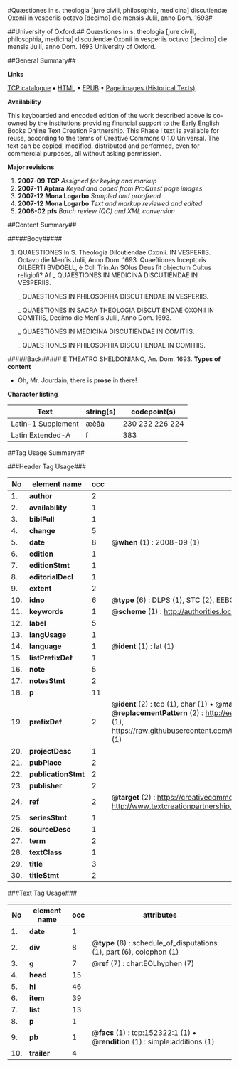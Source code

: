 #Quæstiones in s. theologia [jure civili, philosophia, medicina] discutiendæ Oxonii in vesperiis octavo [decimo] die mensis Julii, anno Dom. 1693#

##University of Oxford.##
Quæstiones in s. theologia [jure civili, philosophia, medicina] discutiendæ Oxonii in vesperiis octavo [decimo] die mensis Julii, anno Dom. 1693
University of Oxford.

##General Summary##

**Links**

[TCP catalogue](http://www.ota.ox.ac.uk/tcp/)  • 
[HTML](http://tei.it.ox.ac.uk/tcp/Texts-HTML/free/A90/A90337.html)  • 
[EPUB](http://tei.it.ox.ac.uk/tcp/Texts-EPUB/free/A90/A90337.epub) • 
[Page images (Historical Texts)](https://data.historicaltexts.jisc.ac.uk/view?pubId=eebo-38875823e&pageId=eebo-38875823e-152322-1)

**Availability**

This keyboarded and encoded edition of the
	       work described above is co-owned by the institutions
	       providing financial support to the Early English Books
	       Online Text Creation Partnership. This Phase I text is
	       available for reuse, according to the terms of Creative
	       Commons 0 1.0 Universal. The text can be copied,
	       modified, distributed and performed, even for
	       commercial purposes, all without asking permission.

**Major revisions**

1. __2007-09__ __TCP__ *Assigned for keying and markup*
1. __2007-11__ __Aptara__ *Keyed and coded from ProQuest page images*
1. __2007-12__ __Mona Logarbo__ *Sampled and proofread*
1. __2007-12__ __Mona Logarbo__ *Text and markup reviewed and edited*
1. __2008-02__ __pfs__ *Batch review (QC) and XML conversion*

##Content Summary##

#####Body#####

1. QUAESTIONES
In S. Theologia Diſcutiendae Oxonii.
IN VESPERIIS.
Octavo die Menſis Julii, Anno Dom. 1693.
Quaeſtiones Inceptoris GILBERTI BVDGELL,
è Coll Trin.An SOlus Deus ſit objectum Cultus religioſi? Af
    _ QUAESTIONES IN MEDICINA
DISCUTIENDAE IN VESPERIIS.

    _ QUAESTIONES IN PHILOSOPIHA
DISCUTIENDAE IN VESPERIIS.

    _ QUAESTIONES
IN SACRA THEOLOGIA
DISCUTIENDAE OXONII
IN COMITIIS,
Decimo die Menſis Julii, Anno Dom. 1693.

    _ QUAESTIONES IN MEDICINA
DISCUTIENDAE IN COMITIIS.

    _ QUAESTIONES IN PHILOSOPHIA
DISCUTIENDAE IN COMITIIS.

#####Back#####
E THEATRO SHELDONIANO, An. Dom. 1693.
**Types of content**

  * Oh, Mr. Jourdain, there is **prose** in there!

**Character listing**


|Text|string(s)|codepoint(s)|
|---|---|---|
|Latin-1 Supplement|æèâà|230 232 226 224|
|Latin Extended-A|ſ|383|

##Tag Usage Summary##

###Header Tag Usage###

|No|element name|occ|attributes|
|---|---|---|---|
|1.|__author__|2||
|2.|__availability__|1||
|3.|__biblFull__|1||
|4.|__change__|5||
|5.|__date__|8| @__when__ (1) : 2008-09 (1)|
|6.|__edition__|1||
|7.|__editionStmt__|1||
|8.|__editorialDecl__|1||
|9.|__extent__|2||
|10.|__idno__|6| @__type__ (6) : DLPS (1), STC (2), EEBO-CITATION (1), OCLC (1), VID (1)|
|11.|__keywords__|1| @__scheme__ (1) : http://authorities.loc.gov/ (1)|
|12.|__label__|5||
|13.|__langUsage__|1||
|14.|__language__|1| @__ident__ (1) : lat (1)|
|15.|__listPrefixDef__|1||
|16.|__note__|5||
|17.|__notesStmt__|2||
|18.|__p__|11||
|19.|__prefixDef__|2| @__ident__ (2) : tcp (1), char (1)  •  @__matchPattern__ (2) : ([0-9\-]+):([0-9IVX]+) (1), (.+) (1)  •  @__replacementPattern__ (2) : http://eebo.chadwyck.com/downloadtiff?vid=$1&page=$2 (1), https://raw.githubusercontent.com/textcreationpartnership/Texts/master/tcpchars.xml#$1 (1)|
|20.|__projectDesc__|1||
|21.|__pubPlace__|2||
|22.|__publicationStmt__|2||
|23.|__publisher__|2||
|24.|__ref__|2| @__target__ (2) : https://creativecommons.org/publicdomain/zero/1.0/ (1), http://www.textcreationpartnership.org/docs/. (1)|
|25.|__seriesStmt__|1||
|26.|__sourceDesc__|1||
|27.|__term__|2||
|28.|__textClass__|1||
|29.|__title__|3||
|30.|__titleStmt__|2||


###Text Tag Usage###

|No|element name|occ|attributes|
|---|---|---|---|
|1.|__date__|1||
|2.|__div__|8| @__type__ (8) : schedule_of_disputations (1), part (6), colophon (1)|
|3.|__g__|7| @__ref__ (7) : char:EOLhyphen (7)|
|4.|__head__|15||
|5.|__hi__|46||
|6.|__item__|39||
|7.|__list__|13||
|8.|__p__|1||
|9.|__pb__|1| @__facs__ (1) : tcp:152322:1 (1)  •  @__rendition__ (1) : simple:additions (1)|
|10.|__trailer__|4||
